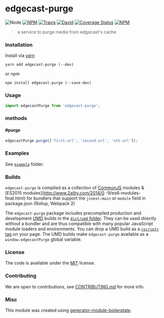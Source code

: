 # edgecast-purge

![Node](https://img.shields.io/node/v/edgecast-purge.svg?style=flat-square)
[![NPM](https://img.shields.io/npm/v/edgecast-purge.svg?style=flat-square)](https://www.npmjs.com/package/edgecast-purge)
[![Travis](https://img.shields.io/travis/gnitnuj/edgecast-purge/master.svg?style=flat-square)](https://travis-ci.org/gnitnuj/edgecast-purge)
[![David](https://img.shields.io/david/gnitnuj/edgecast-purge.svg?style=flat-square)](https://david-dm.org/gnitnuj/edgecast-purge)
[![Coverage Status](https://img.shields.io/coveralls/gnitnuj/edgecast-purge.svg?style=flat-square)](https://coveralls.io/github/gnitnuj/edgecast-purge)
[![NPM](https://img.shields.io/npm/dt/edgecast-purge.svg?style=flat-square)](https://www.npmjs.com/package/edgecast-purge)

> a service to purge media from edgecast&#39;s cache

### Installation

Install via [yarn](https://github.com/yarnpkg/yarn)

    yarn add edgecast-purge (--dev)

or npm

    npm install edgecast-purge (--save-dev)

### Usage

```js
import edgecastPurge from 'edgecast-purge';
```

### methods

#### #purge

```js
edgecastPurge.purge(['first-url', 'second-url', 'nth-url']);
```

### Examples

See [`example`](example/script.js) folder.

### Builds

`edgecast-purge` is compiled as a collection of [CommonJS](http://webpack.github.io/docs/commonjs.html) modules & [ES2015 modules](http://www.2ality.com/2014/0
-9/es6-modules-final.html) for bundlers that support the `jsnext:main` or `module` field in package.json (Rollup, Webpack 2)

The `edgecast-purge` package includes precompiled production and development [UMD](https://github.com/umdjs/umd) builds in the [`dist/umd` folder](https://unpkg.com/edgecast-purge/dist/umd/). They can be used directly without a bundler and are thus compatible with many popular JavaScript module loaders and environments. You can drop a UMD build as a [`<script>` tag](https://unpkg.com/edgecast-purge) on your page. The UMD builds make `edgecast-purge` available as a `window.edgecastPurge` global variable.

### License

The code is available under the [MIT](LICENSE) license.

### Contributing

We are open to contributions, see [CONTRIBUTING.md](CONTRIBUTING.md) for more info.

### Misc

This module was created using [generator-module-boilerplate](https://github.com/duivvv/generator-module-boilerplate).
